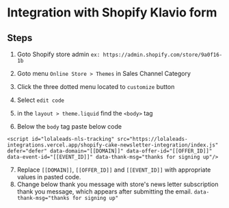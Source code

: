 # Integration with Shopify Klavio form

## Steps

1. Goto Shopify store admin `ex: https://admin.shopify.com/store/9a0f16-1b`

2. Goto menu `Online Store > Themes` in Sales Channel Category
3. Click the three dotted menu located to `customize` button
4. Select `edit code`
5. in the `layout > theme.liquid` find the `<body>` tag
6. Below the `body` tag paste below code

```
<script id="lolaleads-nls-tracking" src="https://lolaleads-integrations.vercel.app/shopify-cake-newsletter-integration/index.js" defer="defer" data-domain="[[DOMAIN]]" data-offer-id="[[OFFER_ID]]" data-event-id="[[EVENT_ID]]" data-thank-msg="thanks for signing up"/>
```

7. Replace `[[DOMAIN]]`, `[[OFFER_ID]]` and `[[EVENT_ID]]` with appropriate values in pasted code.
8. Change below thank you message with store's news letter subscription thank you message, which appears after submitting the email.
   `data-thank-msg="thanks for signing up"`
